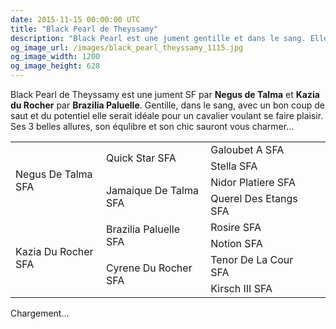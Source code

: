 ```yaml
---
date: 2015-11-15 00:00:00 UTC
title: "Black Pearl de Theyssamy"
description: "Black Pearl est une jument gentille et dans le sang. Elle dispose d'un bon équilibre et de trois belles allures."
og_image_url: /images/black_pearl_theyssamy_1115.jpg
og_image_width: 1200
og_image_height: 628
---
```


<div class="pure-u-1 pure-u-md-1-2 pure-u-lg-1-3">
<p>Black Pearl de Theyssamy est une jument SF par <strong>Negus de Talma</strong> et <strong>Kazia du Rocher</strong> par <strong>Brazilia Paluelle</strong>.
Gentille, dans le sang, avec un bon coup de saut et du potentiel elle serait idéale pour un cavalier voulant se faire plaisir. Ses 3 belles allures, son équlibre et son chic sauront vous charmer...</p>
</div>

<div class="pure-u-1 pure-u-md-1-2 pure-u-lg-1-3">
<table class="genealogie">
	<tr>
		<td rowspan="4" class="c-cell">Negus De Talma SFA</td>
		<td rowspan="2" class="c-cell">Quick Star SFA</td>
		<td class="c-cell">Galoubet A SFA</td>
	</tr>
	<tr>
		<td class="c-cell">Stella SFA</td>
		<td></td>
		<td></td>
	</tr>
	<tr>
		<td rowspan="2" class="c-cell">Jamaique De Talma SFA</td>
		<td class="c-cell">Nidor Platiere SFA</td>
		<td></td>
	</tr>
	<tr>
		<td class="c-cell">Querel Des Etangs SFA</td>
		<td></td>
		<td></td>
	</tr>
	<tr>
		<td rowspan="4" class="c-cell">Kazia Du Rocher SFA</td>
		<td rowspan="2" class="c-cell">Brazilia Paluelle SFA</td>
		<td class="c-cell">Rosire SFA</td>
	</tr>
	<tr>
		<td class="c-cell">Notion SFA</td>
		<td></td>
		<td></td>
	</tr>
	<tr>
		<td rowspan="2" class="c-cell">Cyrene Du Rocher SFA</td>
		<td class="c-cell">Tenor De La Cour SFA</td>
		<td></td>
	</tr>
	<tr>
		<td class="c-cell">Kirsch III SFA</td>
		<td></td>
		<td></td>
	</tr>
</table>
</div>

<div class="pure-u-1 pure-u-md-1-2 pure-u-lg-1-3">
<div class="lazyYT" data-youtube-id="1sHt3rbdWL0" data-ratio="16:9">Chargement...</div>
</div>
